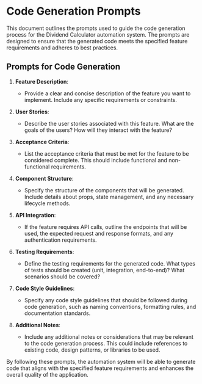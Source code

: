 # Code Generation Prompts

This document outlines the prompts used to guide the code generation process for the Dividend Calculator automation system. The prompts are designed to ensure that the generated code meets the specified feature requirements and adheres to best practices.

## Prompts for Code Generation

1. **Feature Description**: 
   - Provide a clear and concise description of the feature you want to implement. Include any specific requirements or constraints.

2. **User Stories**: 
   - Describe the user stories associated with this feature. What are the goals of the users? How will they interact with the feature?

3. **Acceptance Criteria**: 
   - List the acceptance criteria that must be met for the feature to be considered complete. This should include functional and non-functional requirements.

4. **Component Structure**: 
   - Specify the structure of the components that will be generated. Include details about props, state management, and any necessary lifecycle methods.

5. **API Integration**: 
   - If the feature requires API calls, outline the endpoints that will be used, the expected request and response formats, and any authentication requirements.

6. **Testing Requirements**: 
   - Define the testing requirements for the generated code. What types of tests should be created (unit, integration, end-to-end)? What scenarios should be covered?

7. **Code Style Guidelines**: 
   - Specify any code style guidelines that should be followed during code generation, such as naming conventions, formatting rules, and documentation standards.

8. **Additional Notes**: 
   - Include any additional notes or considerations that may be relevant to the code generation process. This could include references to existing code, design patterns, or libraries to be used.

By following these prompts, the automation system will be able to generate code that aligns with the specified feature requirements and enhances the overall quality of the application.